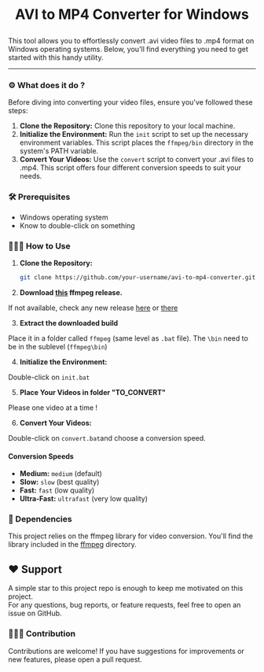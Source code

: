 # <p align="center">AVI to MP4 Converter for Windows</p>

This tool allows you to effortlessly convert .avi video files to .mp4 format on Windows operating systems. Below, you'll find everything you need to get started with this handy utility.

---

### :gear: What does it do ?

Before diving into converting your video files, ensure you've followed these steps:

1. **Clone the Repository:** Clone this repository to your local machine.
2. **Initialize the Environment:** Run the `init` script to set up the necessary environment variables. This script places the `ffmpeg/bin` directory in the system's PATH variable.
3. **Convert Your Videos:** Use the `convert` script to convert your .avi files to .mp4. This script offers four different conversion speeds to suit your needs.

### 🛠️ Prerequisites

- Windows operating system
- Know to double-click on something

### 🧑🏻‍💻 How to Use

1. **Clone the Repository:**

   ```bash
   git clone https://github.com/your-username/avi-to-mp4-converter.git
   ```

2. **Download [this](https://www.gyan.dev/ffmpeg/builds/ffmpeg-git-full.7z) ffmpeg release.**

If not available, check any new release [here](https://www.gyan.dev/ffmpeg/builds/) or [there](https://ffmpeg.org/download.html#build-windows)

3. **Extract the downloaded build**

Place it in a folder called `ffmpeg` (same level as `.bat` file). The `\bin` need to be in the sublevel (`ffmpeg\bin`)

4. **Initialize the Environment:**

Double-click on `init.bat`

5. **Place Your Videos in folder "TO_CONVERT"**

Please one video at a time !

6. **Convert Your Videos:**

Double-click on `convert.bat`and choose a conversion speed.

#### Conversion Speeds

- **Medium:** `medium` (default)
- **Slow:** `slow` (best quality)
- **Fast:** `fast` (low quality)
- **Ultra-Fast:** `ultrafast` (very low quality)

### :arrows_counterclockwise: Dependencies

This project relies on the ffmpeg library for video conversion. You'll find the library included in the [ffmpeg](https://ffmpeg.org/) directory.

## ❤️ Support

A simple star to this project repo is enough to keep me motivated on this project.  
For any questions, bug reports, or feature requests, feel free to open an issue on GitHub.

### :people_holding_hands: Contribution

Contributions are welcome! If you have suggestions for improvements or new features, please open a pull request.
